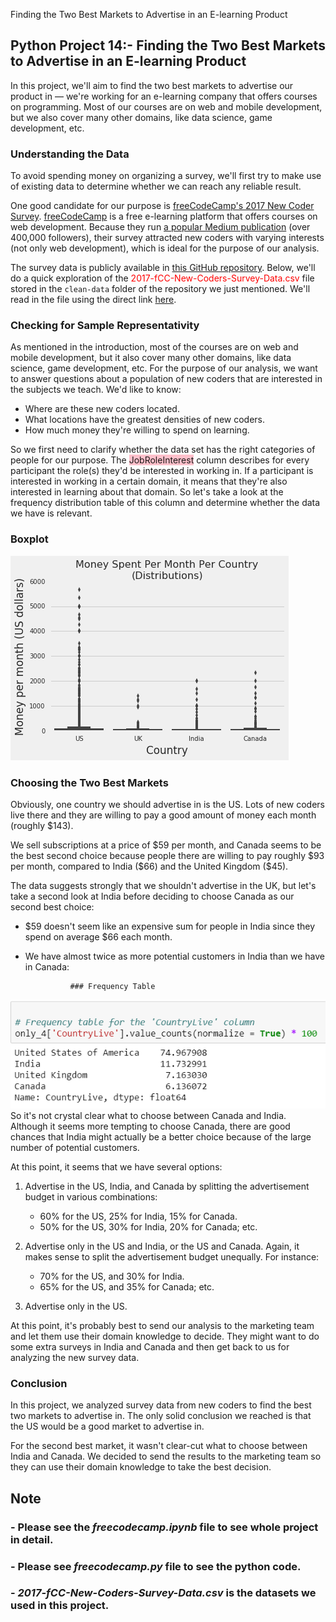 Finding the Two Best Markets to Advertise in an E-learning Product

## Python Project 14:-  Finding the Two Best Markets to Advertise in an E-learning Product

In this project, we'll aim to find the two best markets to advertise our product in — we're working for an e-learning company that offers courses on programming. Most of our courses are on web and mobile development, but we also cover many other domains, like data science, game development, etc.

### Understanding the Data
To avoid spending money on organizing a survey, we'll first try to make use of existing data to determine whether we can reach any reliable result.

One good candidate for our purpose is [freeCodeCamp's 2017 New Coder Survey](https://www.freecodecamp.org/news/we-asked-20-000-people-who-they-are-and-how-theyre-learning-to-code-fff5d668969/). [freeCodeCamp](https://www.freecodecamp.org/) is a free e-learning platform that offers courses on web development. Because they run [a popular Medium publication](https://www.freecodecamp.org/news/) (over 400,000 followers), their survey attracted new coders with varying interests (not only web development), which is ideal for the purpose of our analysis.

The survey data is publicly available in [this GitHub repository](https://github.com/freeCodeCamp/2017-new-coder-survey). Below, we'll do a quick exploration of the <span style='color:Red'> 2017-fCC-New-Coders-Survey-Data.csv  </span> file stored in the `clean-data` folder of the repository we just mentioned. We'll read in the file using the direct link [here](https://raw.githubusercontent.com/freeCodeCamp/2017-new-coder-survey/master/clean-data/2017-fCC-New-Coders-Survey-Data.csv).

### Checking for Sample Representativity
As mentioned in the introduction, most of the courses are on web and mobile development, but it also cover many other domains, like data science, game development, etc. For the purpose of our analysis, we want to answer questions about a population of new coders that are interested in the subjects we teach. We'd like to know:

- Where are these new coders located.
- What locations have the greatest densities of new coders.
- How much money they're willing to spend on learning.

So we first need to clarify whether the data set has the right categories of people for our purpose. The <span style='background :Pink'>JobRoleInterest</span> column describes for every participant the role(s) they'd be interested in working in. If a participant is interested in working in a certain domain, it means that they're also interested in learning about that domain. So let's take a look at the frequency distribution table of this column and determine whether the data we have is relevant.

 ### Boxplot
<img src="image1.png">

### Choosing the Two Best Markets
Obviously, one country we should advertise in is the US. Lots of new coders live there and they are willing to pay a good amount of money each month (roughly \$143).

We sell subscriptions at a price of \$59 per month, and Canada seems to be the best second choice because people there are willing to pay roughly \$93 per month, compared to India (\$66) and the United Kingdom (\$45).

The data suggests strongly that we shouldn't advertise in the UK, but let's take a second look at India before deciding to choose Canada as our second best choice:

- $59 doesn't seem like an expensive sum for people in India since they spend on average \$66 each month.
- We have almost twice as more potential customers in India than we have in Canada:

                ### Frequency Table
<img src="image2.png">
So it's not crystal clear what to choose between Canada and India. Although it seems more tempting to choose Canada, there are good chances that India might actually be a better choice because of the large number of potential customers.

At this point, it seems that we have several options:

1. Advertise in the US, India, and Canada by splitting the advertisement budget in various combinations:
    - 60% for the US, 25% for India, 15% for Canada.
    - 50% for the US, 30% for India, 20% for Canada; etc.
    
2. Advertise only in the US and India, or the US and Canada. Again, it makes sense to split the advertisement budget unequally. For instance:
    - 70% for the US, and 30% for India.
    - 65% for the US, and 35% for Canada; etc.
    
3. Advertise only in the US.

At this point, it's probably best to send our analysis to the marketing team and let them use their domain knowledge to decide. They might want to do some extra surveys in India and Canada and then get back to us for analyzing the new survey data.

### Conclusion
In this project, we analyzed survey data from new coders to find the best two markets to advertise in. The only solid conclusion we reached is that the US would be a good market to advertise in.

For the second best market, it wasn't clear-cut what to choose between India and Canada. We decided to send the results to the marketing team so they can use their domain knowledge to take the best decision.

## Note
### - Please see the _freecodecamp.ipynb_ file to see whole project in detail.
### - Please see _freecodecamp.py_ file to see the python code.
### -  _2017-fCC-New-Coders-Survey-Data.csv_ is the datasets we used in this project.
